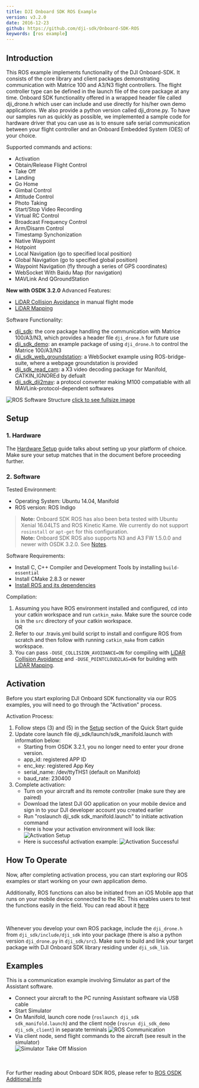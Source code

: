 ```yaml
---
title: DJI Onboard SDK ROS Example
version: v3.2.0
date: 2016-12-23
github: https://github.com/dji-sdk/Onboard-SDK-ROS
keywords: [ros example]
---
```


## Introduction

This ROS example implements functionality of the DJI Onboard-SDK. It consists of the core library and client packages demonstrating communication with Matrice 100 and A3/N3 flight controllers. The flight controller type can be defined in the launch file of the core package at any time. Onboard SDK functionality offered in a wrapped header file called dji\_drone.h which user can include and use directly for his/her own demo applications. We also provide a python version called dji\_drone.py. To have our samples run as quickly as possible, we implemented a sample code for hardware driver that you can use as is to ensure safe serial communication between your flight controller and an Onboard Embedded System (OES) of your choice.


Supported commands and  actions:

* Activation
* Obtain/Release Flight Control
* Take Off
* Landing
* Go Home
* Gimbal Control
* Attitude Control
* Photo Taking
* Start/Stop Video Recording
* Virtual RC Control
* Broadcast Frequency Control
* Arm/Disarm Control
* Timestamp Synchonization
* Native Waypoint
* Hotpoint
* Local Navigation (go to specified local position)
* Global Navigation (go to specified global position)
* Waypoint Navigation (fly through a series of GPS coordinates)
* WebSocket With Baidu Map (for navigation)
* MAVLink And QGroundStation

**New with OSDK 3.2.0** Advanced Features:

* [LiDAR Collision Avoidance](../../modules/collision-avoidance/collision-avoidance.html) in manual flight mode
* [LiDAR Mapping](../../modules/lidarmapping/lidar-mapping.html)

Software Functionality:

* [dji\_sdk](../ROS_Example/ros_corePackage.html): the core package handling the communication with Matrice 100/A3/N3, which provides a header file `dji_drone.h` for future use
* [dji\_sdk\_demo](../ROS_Example/ros_demo_client_package.html): an example package of using `dji_drone.h` to control the Matrice 100/A3/N3
* [dji\_sdk\_web_groundstation](../ROS_Example/ros_map_waypoint_navigation_package.html): a WebSocket example using ROS-bridge-suite, where a webpage groundstation is provided
* [dji\_sdk\_read_cam](../ROS_Example/ros_video_decoding_package.html): a X3 video decoding package for Manifold, CATKIN_IGNOREd by defualt
* [dji\_sdk\_dji2mav](../ROS_Example/ros_dji2mav_0.2.1_package.html): a protocol converter making M100 compatiable with all MAVLink-protocol-dependent softwares

![ROS Software Structure](../../images/ROS/ROSSoftwareStructure.jpg)
[click to see fullsize image](../../images/ROS/ROSSoftwareStructure.jpg)

## Setup 

### 1. Hardware

The [Hardware Setup](../../hardware-setup/index.html) guide talks about setting up your platform of choice. Make sure your setup matches that in the document before proceeding further. 


### 2. Software

Tested Environment:

* Operating System: Ubuntu 14.04, Manifold
* ROS version: ROS Indigo
> **Note:** Onboard SDK ROS has also been beta tested with Ubuntu Xenial 16.04LTS and ROS Kinetic Kame. We currently do not support `rosinstall` or `apt-get` for this configuration.   
> **Note:** Onboard SDK ROS also supports N3 and A3 FW 1.5.0.0 and newer with OSDK 3.2.0. See [Notes](../../appendix/releaseNotes.html#notes-for-using-onboard-sdk-with-the-new-a3-v1-5-0-0-fw).

Software Requirements:

* Install C, C++ Compiler and Development Tools by installing ``build-essential``
* Install CMake 2.8.3 or newer
* <a href="http://wiki.ros.org/ROS/Tutorials/InstallingandConfiguringROSEnvironment">Install ROS and its dependencies</a>

Compilation:

1. Assuming you have ROS environment installed and configured, cd into your catkin workspace and run ``catkin_make``. Make sure the source code is in the `src` directory of your catkin workspace.
<br>OR</br>
2. Refer to our .travis.yml build script to install and configure ROS from scratch and then follow with running ``catkin_make`` from catkin workspace.
3. You can pass `-DUSE_COLLISION_AVOIDANCE=ON` for compiling with [LiDAR Collision Avoidance](../../modules/collision-avoidance/collision-avoidance.html) and `-DUSE_POINTCLOUD2LAS=ON` for building with [LiDAR Mapping](../../modules/lidarmapping/lidar-mapping.html).


## Activation

Before you start exploring DJI Onboard SDK functionality via our ROS examples, you will need to go through the "Activation" process.

Activation Process:

1. Follow steps (3) and (5) in the [Setup](../../quick-start/index.html#Setup) section of the Quick Start guide
2. Update core launch file dji_sdk/launch/sdk_manifold.launch with information below:
    * Starting from OSDK 3.2.1, you no longer need to enter your drone version.
    * app_id: registered APP ID
    * enc_key: registered App Key 
    * serial_name: /dev/ttyTHS1 (default on Manifold)
    * baud_rate: 230400
3. Complete activation:
    * Turn on your aircraft and its remote controller (make sure they are paired)
    * Download the latest DJI GO application on your mobile device and sign in to your DJI developer account you created earlier
    * Run "roslaunch dji_sdk sdk_manifold.launch" to initiate activation command
    * Here is how your activation environment will look like:
![Activation Setup](../../images/common/activation_1.png)
    * Here is successful activation example:
![Activation Successful](../../images/ROS/ROSActivationSuccessful_1.png)


## How To Operate

Now, after completing activation process, you can start exploring our ROS examples or start working on your own application demo. 

Additionally, ROS functions can also be initiated from an iOS Mobile app that runs on your mobile device connected to the RC. This enables users to test the functions easily in the field. You can read about it [here](../../github-platform-docs/MobileOnboardSDK/Mobile-OSDK.html)

</br>

Whenever you develop your own ROS package, include the ``dji_drone.h`` from ``dji_sdk/include/dji_sdk`` into your package (there is also a python version ``dji_drone.py`` in ``dji_sdk/src``). Make sure to build and link your target package with DJI Onboard SDK library residing under ``dji_sdk_lib``.

## Examples

This is a communication example involving Simulator as part of the Assistant software.

* Connect your aircraft to the PC running Assistant software via USB cable
* Start Simulator
* On Manifold, launch core node (``roslaunch dji_sdk sdk_manifold.launch``) and the client node (``rosrun dji_sdk_demo dji_sdk_client``) in separate terminals
![ROS Communication](../../images/ROS/ROSExample.png)
* Via client node, send flight commands to the aircraft (see result in the simulator)</br>
![Simulator Take Off Mission](../../images/ROS/SimulatorTakeOff.png)

</br></br>
For further reading about Onboard SDK ROS, please refer to [ROS OSDK Additional Info](./whatToKnowI.html)
